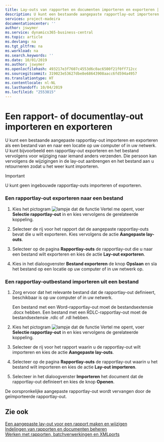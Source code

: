 ```yaml
---
title: Lay-outs van rapporten en documenten importeren en exporteren | Microsoft Docs
description: U kunt een bestaande aangepaste rapportlay-out importeren en exporteren als een bestand van en naar een locatie op uw computer of in uw netwerk.
services: project-madeira
documentationcenter: ''
author: jswymer
ms.service: dynamics365-business-central
ms.topic: article
ms.devlang: na
ms.tgt_pltfrm: na
ms.workload: na
ms.search.keywords: ''
ms.date: 10/01/2019
ms.author: jswymer
ms.openlocfilehash: 493217e3f7607c4553d6c0ac6500f21f0ff712cc
ms.sourcegitcommit: 319023e53627dbe8e68643908aacc6fd594a4957
ms.translationtype: HT
ms.contentlocale: nl-NL
ms.lasthandoff: 10/04/2019
ms.locfileid: "2553815"
---
```

# <a name="import-and-export-a-report-or-document-layout"></a>Een rapport- of documentlay-out importeren en exporteren
U kunt een bestaande aangepaste rapportlay-out importeren en exporteren als een bestand van en naar een locatie op uw computer of in uw netwerk. U kunt bijvoorbeeld een rapportlay-out exporteren en het bestand vervolgens voor wijziging naar iemand anders verzenden. Die persoon kan vervolgens de wijzigingen in de lay-out aanbrengen en het bestand aan u retourneren zodat u het weer kunt importeren.  

> [!IMPORTANT]  
>  U kunt geen ingebouwde rapportlay-outs importeren of exporteren.  

### <a name="to-export-a-report-layout-to-a-file"></a>Een rapportlay-out exporteren naar een bestand  

1.  Kies het pictogram ![lampje dat de functie Vertel me opent](media/ui-search/search_small.png "Vertel me wat u wilt doen"), voer **Selectie rapportlay-out** in en kies vervolgens de gerelateerde koppeling.  

2.  Selecteer de rij voor het rapport dat de aangepaste rapportlay-outs bevat die u wilt exporteren. Kies vervolgens de actie **Aangepaste lay-outs**.  

3.  Selecteer op de pagina **Rapportlay-outs** de rapportlay-out die u naar een bestand wilt exporteren en kies de actie **Lay-out exporteren**.  

4.  Kies in het dialoogvenster **Bestand exporteren** de knop **Opslaan** en sla het bestand op een locatie op uw computer of in uw netwerk op.  

### <a name="to-import-a-report-layout-file"></a>Een rapportlay-outbestand importeren uit een bestand  

1.  Zorg ervoor dat het relevante bestand dat de rapportlay-out definieert, beschikbaar is op uw computer of in uw netwerk.  

     Een bestand met een Word-rapportlay-out moet de bestandsextensie .docx hebben. Een bestand met een RDLC-rapportlay-out moet de bestandsextensie .rdlc of .rdl hebben.  

2.  Kies het pictogram ![lampje dat de functie Vertel me opent](media/ui-search/search_small.png "Vertel me wat u wilt doen"), voer **Selectie rapportlay-out** in en kies vervolgens de gerelateerde koppeling.  

3.  Selecteer de rij voor het rapport waarin u de rapportlay-out wilt importeren en kies de actie **Aangepaste lay-outs**.  

4.  Selecteer op de pagina **Rapportlay-outs** de rapportlay-out waarin u het bestand wilt importeren en kies de actie **Lay-out importeren**.  

5.  Selecteer in het dialoogvenster **Importeren** het document dat de rapportlay-out definieert en kies de knop **Openen**.  

 De oorspronkelijke aangepaste rapportlay-out wordt vervangen door de geïmporteerde rapportlay-out.  

## <a name="see-also"></a>Zie ook  
 [Een aangepaste lay-out voor een rapport maken en wijzigen](ui-how-create-custom-report-layout.md)   
 [Indelingen van rapporten en documenten beheren](ui-manage-report-layouts.md)  
 [Werken met rapporten, batchverwerkingen en XMLports](ui-work-report.md)    
